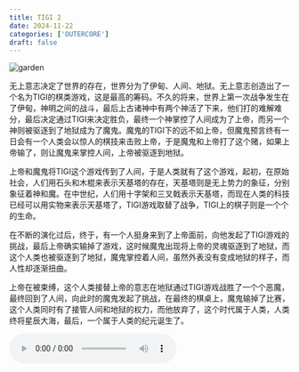 ```yaml
---
title: TIGI 2
date: 2024-11-22
categories: ['OUTERCORE']
draft: false
---
```


​	<img src="/images/Hieronymus bosch garden.png" alt="garden" class="img-responsive">

​	无上意志决定了世界的存在，世界分为了伊甸、人间、地狱。无上意志创造出了一个名为TIGI的棋类游戏，这是最高的筹码。不久的将来，世界上第一次战争发生在了伊甸，神明之间的战斗，最后上古诸神中有两个神活了下来，他们打的难解难分，最后决定通过TIGI来决定胜负，最终一个神掌控了人间成为了上帝，而另一个神则被驱逐到了地狱成为了魔鬼。魔鬼的TIGI下的远不如上帝，但魔鬼预言终有一日会有一个人类会以惊人的棋技来击败上帝，于是魔鬼和上帝打了这个赌，如果上帝输了，则让魔鬼来掌控人间，上帝被驱逐到地狱。

​	上帝和魔鬼将TIGI这个游戏传到了人间，于是人类就有了这个游戏，起初，在原始社会，人们用石头和木棍来表示天基塔的存在，天基塔则是无上势力的象征，分别象征着神和魔。在中世纪，人们用十字架和三叉戟表示天基塔，而现在人类的科技已经可以用实物来表示天基塔了，TIGI游戏取替了战争，TIGI上的棋子则是一个个的生命。

​	在不断的演化过后，终于，有一个人挺身来到了上帝面前，向他发起了TIGI游戏的挑战，最后上帝确实输掉了游戏，这时候魔鬼出现将上帝的灵魂驱逐到了地狱，而这个人类也被驱逐到了地狱，魔鬼掌控着人间，虽然外表没有变成地狱的样子，而人性却逐渐扭曲。

​	上帝在被束缚，这个人类接替上帝的意志在地狱通过TIGI游戏战胜了一个个恶魔，最终回到了人间，向此时的魔鬼发起了挑战，在最终的棋桌上，魔鬼输掉了比赛，这个人类同时有了接管人间和地狱的权力，而他放弃了，这个时代属于人类，人类终将星辰大海，最后，一个属于人类的纪元诞生了。

<audio controls autoplay>
  <source src="/audios/Hieronymus Bosch Butt Music.mp3" type="audio/mpeg">
  Your browser does not support the audio tag.
</audio>
